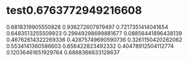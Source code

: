 # test0.6763772949216608
0.6818319905550828
0.936272607979497
0.7217351414041654
0.6483513255509923
0.29949298699881677
0.08856441896438139
0.46762614322269336
0.42875749690590736
0.3261150420282062
0.5534141360586603
0.656422823492332
0.40478912504112774
0.12036461651929764
0.6868366633128637
